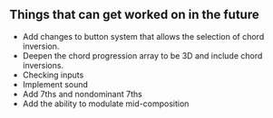 ## Things that can get worked on in the future
- Add changes to button system that allows the selection of chord inversion.
- Deepen the chord progression array to be 3D and include chord inversions.
- Checking inputs
- Implement sound
- Add 7ths and nondominant 7ths
- Add the ability to modulate mid-composition
